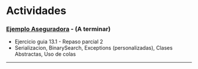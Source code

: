 # Actividades

### [Ejemplo Aseguradora](https://github.com/Nanodev01/Actividades/blob/main/SeguroAuto/Form1.cs) - (A terminar)
- Ejercicio guia 13.1  - Repaso parcial 2
- Serializacion, BinarySearch, Exceptions (personalizadas), Clases Abstractas, Uso de colas
----
